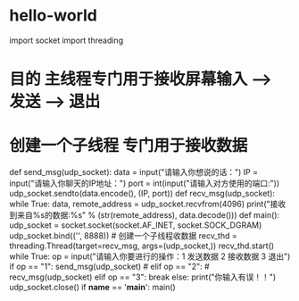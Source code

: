 # hello-world

import socket
import threading
# 目的  主线程专门用于接收屏幕输入 --> 发送 --> 退出
# 创建一个子线程 专门用于接收数据
def send_msg(udp_socket):
    data = input("请输入你想说的话：")
    IP = input("请输入你聊天的IP地址：")
    port = int(input("请输入对方使用的端口:"))
    udp_socket.sendto(data.encode(), (IP, port))
def recv_msg(udp_socket):
    while True:
        data, remote_address = udp_socket.recvfrom(4096)
        print("接收到来自%s的数据:%s" % (str(remote_address), data.decode()))
def main():
    udp_socket = socket.socket(socket.AF_INET, socket.SOCK_DGRAM)
    udp_socket.bind(('', 8888))
    # 创建一个子线程收数据
    recv_thd = threading.Thread(target=recv_msg, args=(udp_socket,))
    recv_thd.start()
    while True:
        op = input("请输入你要进行的操作：1 发送数据 2 接收数据 3 退出")
        if op == "1":
            send_msg(udp_socket)
        # elif op == "2":
        #     recv_msg(udp_socket)
        elif op == "3":
            break
        else:
            print("你输入有误！！")
    udp_socket.close()
if __name__ == '__main__':
    main()
